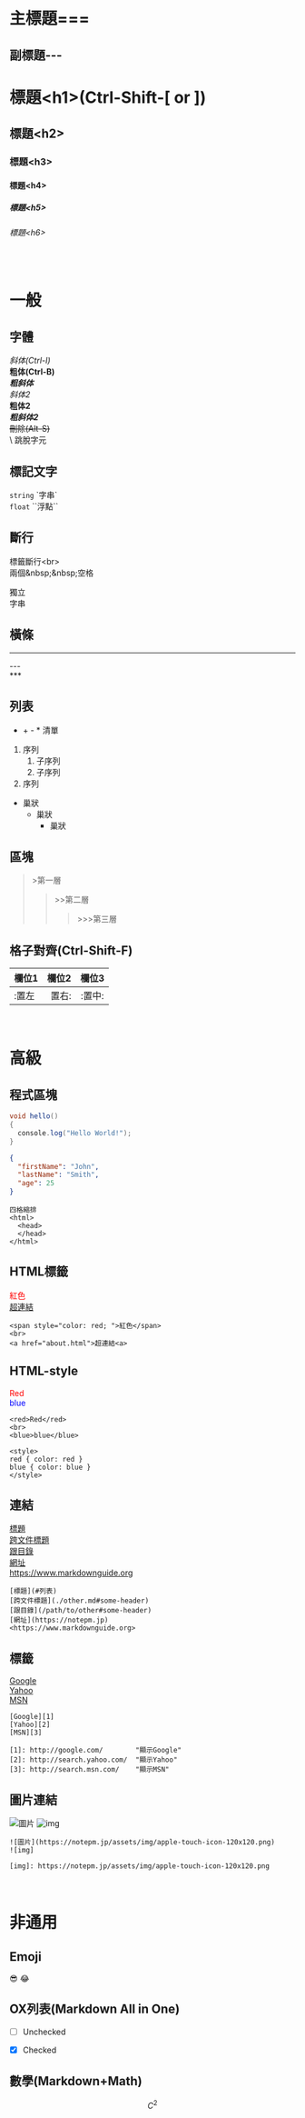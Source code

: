 主標題\===
===

副標題\---
---

# 標題\<h1>(Ctrl-Shift-[ or ])

## 標題\<h2>

### 標題\<h3>

#### 標題\<h4>

##### 標題\<h5>

###### 標題\<h6>

<br>

# 一般

## 字體

*斜体(Ctrl-I)*
<br>
**粗体(Ctrl-B)**
<br>
***粗斜体***
<br>
_斜体2_
<br>
__粗体2__
<br>
___粗斜体2___
<br>
~~刪除(Alt-S)~~
<br>
\\ 跳脫字元

## 標記文字

`string` \`字串\`
<br>
``float`` \``浮點\``

## 斷行

標籤斷行\<br><br>
兩個\&nbsp;\&nbsp;空格  
<p>獨立<br>字串</p>

## 橫條

---

\---  
\***

## 列表

+ \+ \- \* 清單

1. 序列
    1. 子序列
    2. 子序列
2. 序列

+ 巢狀
  + 巢狀
    + 巢狀

## 區塊

> \>第一層
>> \>>第二層
>>> \>>>第三層

## 格子對齊(Ctrl-Shift-F)

| 欄位1  |  欄位2 |  欄位3   |
| :----- | -----: | :------: |
| \:置左 | 置右\: | \:置中\: |

<br>

# 高級

## 程式區塊

```csharp
void hello()
{
  console.log("Hello World!");
}
```

```json
{
  "firstName": "John",
  "lastName": "Smith",
  "age": 25
}
```

    四格縮排
    <html>
      <head>
      </head>
    </html>

## HTML標籤

<span style="color: red; ">紅色</span>
<br>
<a href="about.html">超連結<a>

    <span style="color: red; ">紅色</span>
    <br>
    <a href="about.html">超連結<a>

## HTML-style

<red>Red</red>
<br>
<blue>blue</blue>

<style>
red { color: red }
blue { color: blue }
</style>

    <red>Red</red>
    <br>
    <blue>blue</blue>

    <style>
    red { color: red }
    blue { color: blue }
    </style>

## 連結

[標題](#列表)  
[跨文件標題](./other.md#some-header)  
[跟目錄](/path/to/other#some-header)  
[網址](https://notepm.jp)  
<https://www.markdownguide.org>  

    [標題](#列表)  
    [跨文件標題](./other.md#some-header)  
    [跟目錄](/path/to/other#some-header)  
    [網址](https://notepm.jp)  
    <https://www.markdownguide.org>  

## 標籤

[Google][1]  
[Yahoo][2]  
[MSN][3]

[1]: http://google.com/        "顯示Google"
[2]: http://search.yahoo.com/  "顯示Yahoo"
[3]: http://search.msn.com/    "顯示MSN"


    [Google][1]  
    [Yahoo][2]  
    [MSN][3]

    [1]: http://google.com/        "顯示Google"
    [2]: http://search.yahoo.com/  "顯示Yahoo"
    [3]: http://search.msn.com/    "顯示MSN"

## 圖片連結

![圖片](https://notepm.jp/assets/img/apple-touch-icon-120x120.png)
![img]

[img]: https://notepm.jp/assets/img/apple-touch-icon-120x120.png

    ![圖片](https://notepm.jp/assets/img/apple-touch-icon-120x120.png)
    ![img]

    [img]: https://notepm.jp/assets/img/apple-touch-icon-120x120.png

<br>

# 非通用

## Emoji

😎
:joy:

## OX列表(Markdown All in One)

+ [ ] Unchecked

+ [x] Checked

## 數學(Markdown+Math)

$$
C^2
$$
